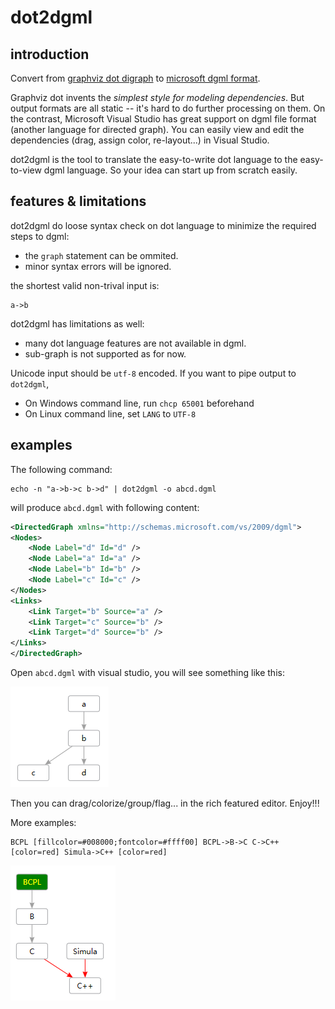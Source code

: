 # dot2dgml

## introduction

Convert from [graphviz dot digraph][dot] to [microsoft dgml format][dgml].

[dot]:  http://www.graphviz.org/content/dot-language
[dgml]: http://msdn.microsoft.com/en-us/vstudio/gg145498

Graphviz dot invents the *simplest style for modeling dependencies*. But output
formats are all static -- it's hard to do further processing on them.
On the contrast, Microsoft Visual Studio has great support on dgml file format
(another language for directed graph).  You can easily view and edit the
dependencies (drag, assign color, re-layout...) in Visual Studio.

dot2dgml is the tool to translate the easy-to-write dot language to the
easy-to-view dgml language. So your idea can start up from scratch easily.

## features & limitations

dot2dgml do loose syntax check on dot language to minimize the required steps
to dgml:

* the `graph` statement can be ommited.
* minor syntax errors will be ignored.

the shortest valid non-trival input is:

	a->b

dot2dgml has limitations as well:

* many dot language features are not available in dgml.
* sub-graph is not supported as for now.

Unicode input should be `utf-8` encoded. If you want to pipe output to `dot2dgml`, 
- On Windows command line, run `chcp 65001` beforehand
- On Linux command line, set `LANG` to `UTF-8` 

## examples

The following command:

	echo -n "a->b->c b->d" | dot2dgml -o abcd.dgml

will produce `abcd.dgml` with following content:

```XML
<DirectedGraph xmlns="http://schemas.microsoft.com/vs/2009/dgml">
<Nodes>
    <Node Label="d" Id="d" />
    <Node Label="a" Id="a" />
    <Node Label="b" Id="b" />
    <Node Label="c" Id="c" />
</Nodes>
<Links>
    <Link Target="b" Source="a" />
    <Link Target="c" Source="b" />
    <Link Target="d" Source="b" />
</Links>
</DirectedGraph>
```

Open `abcd.dgml` with visual studio, you will see something like this:

![abcd dgml at visual studio](doc/abcd_dgml_in_visual_studio.png)

Then you can drag/colorize/group/flag... in the rich featured editor. Enjoy!!!

More examples:

    BCPL [fillcolor=#008000;fontcolor=#ffff00] BCPL->B->C C->C++ [color=red] Simula->C++ [color=red]
![C++ dependencies](doc/cplusplus_dgml.png)
